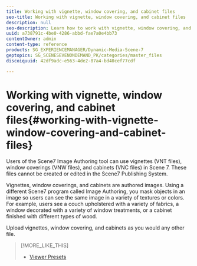 ```yaml
---
title: Working with vignette, window covering, and cabinet files
seo-title: Working with vignette, window covering, and cabinet files
description: null
seo-description: Learn how to work with vignette, window covering, and cabinet files.
uuid: a738791c-4be0-4286-abbd-fae7a0e4bb73
contentOwner: admin
content-type: reference
products: SG_EXPERIENCEMANAGER/Dynamic-Media-Scene-7
geptopics: SG_SCENESEVENONDEMAND_PK/categories/master_files
discoiquuid: 42df9adc-e563-4de2-87a4-bd40cef77cdf

---
```


# Working with vignette, window covering, and cabinet files{#working-with-vignette-window-covering-and-cabinet-files}

Users of the Scene7 Image Authoring tool can use vignettes (VNT files), window coverings (VNW files), and cabinets (VNC files) in Scene 7. These files cannot be created or edited in the Scene7 Publishing System.

Vignettes, window coverings, and cabinets are authored images. Using a different Scene7 program called Image Authoring, you mask objects in an image so users can see the same image in a variety of textures or colors. For example, users see a couch upholstered with a variety of fabrics, a window decorated with a variety of window treatments, or a cabinet finished with different types of wood.

Upload vignettes, window covering, and cabinets as you would any other file.

>[!MORE_LIKE_THIS]
>
>* [Viewer Presets](application-setup.md#viewer_presets)

